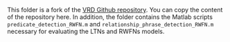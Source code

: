 This folder is a fork of the [VRD Github repository](https://github.com/Prof-Lu-Cewu/Visual-Relationship-Detection). You
can copy the content of the repository here. In addition, the folder contains the Matlab
scripts ```predicate_detection_RWFN.m``` and ```relationship_phrase_detection_RWFN.m``` necessary for evaluating the
LTNs and RWFNs models. 